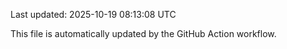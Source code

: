 Last updated: 2025-10-19 08:13:08 UTC

This file is automatically updated by the GitHub Action workflow.
